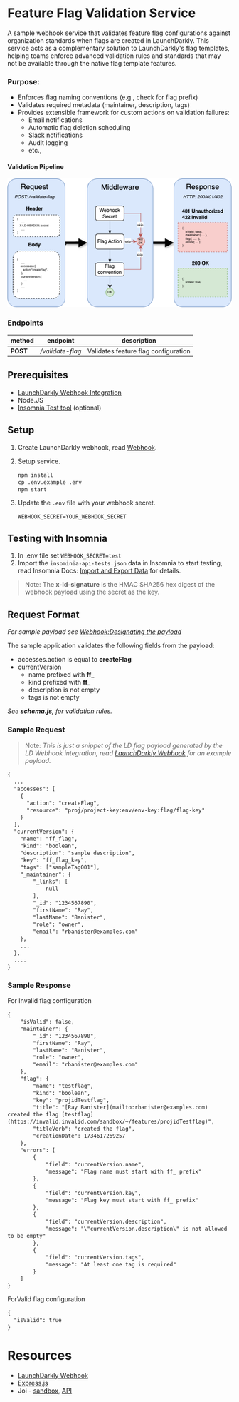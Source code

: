
# Feature Flag Validation Service

A sample webhook service that validates feature flag configurations against organization standards when flags are created in LaunchDarkly. This service acts as a complementary solution to LaunchDarkly's flag templates, helping teams enforce advanced validation rules and standards that may not be available through the native flag template features. 

### Purpose:
* Enforces flag naming conventions (e.g., check for flag prefix)
* Validates required metadata (maintainer, description, tags)
* Provides extensible framework for custom actions on validation failures:
  * Email notifications
  * Automatic flag deletion scheduling
  * Slack notifications
  * Audit logging
  * etc.,

#### Validation Pipeline
  ![image](./img/components.png)


### Endpoints
|method|endpoint|description|
|--|--|--|
|**POST**|*/validate-flag*|Validates feature flag configuration|


## Prerequisites
* [LaunchDarkly Webhook Integration](https://docs.launchdarkly.com/home/infrastructure/webhooks)
* Node.JS
* [Insomnia Test tool](https://insomnia.rest/) (optional)
  

## Setup
1. Create LaunchDarkly webhook, read [Webhook](https://docs.launchdarkly.com/home/infrastructure/webhooks). 

2. Setup service.
	```
	npm install
	cp .env.example .env
	npm start
	```
3. Update the `.env` file with your webhook secret.
   ```
   WEBHOOK_SECRET=YOUR_WEBHOOK_SECRET
   ```
## Testing with Insomnia
1. In .env file set `WEBHOOK_SECRET=test`
2. Import the `insominia-api-tests.json` data in Insomnia to start testing, read Insomnia Docs: [Import and Export Data](https://docs.insomnia.rest/insomnia/import-export-data) for details. 
> Note: The **x-ld-signature** is the HMAC SHA256 hex digest of the webhook payload using the secret as the key.
   
   

## Request Format
*For sample payload see [Webhook:Designating the payload](https://apidocs.launchdarkly.com/tag/Webhooks#section/Designating-the-payload)*

The sample application validates the following fields from the payload:
- accesses.action  is equal to  **createFlag**
- currentVersion
  - name  prefixed with **ff_**
  - kind  prefixed with **ff_**
  - description is not empty
  - tags is not empty

*See **schema.js**, for validation rules.*

### Sample Request
>Note: *This is just a snippet of the LD flag payload generated by the LD Webhook integration, read [LaunchDarkly Webhook](https://apidocs.launchdarkly.com/tag/Webhooks) for an example payload.*

```
{
  ...
  "accesses": [
    {
      "action": "createFlag",
      "resource": "proj/project-key:env/env-key:flag/flag-key"
    }
  ],
  "currentVersion": {
    "name": "ff_flag",
    "kind": "boolean",
    "description": "sample description",
    "key": "ff_flag_key",
    "tags": ["sampleTag001"],
	"_maintainer": {
		"_links": [
			null
		],
		"_id": "1234567890",
		"firstName": "Ray",
		"lastName": "Banister",
		"role": "owner",
		"email": "rbanister@examples.com"
	},
	...
  },
  ....
}
```


### Sample Response
For Invalid flag configuration
```
{
	"isValid": false,
	"maintainer": {
		"_id": "1234567890",
		"firstName": "Ray",
		"lastName": "Banister",
		"role": "owner",
		"email": "rbanister@examples.com"
	},
	"flag": {
		"name": "testflag",
		"kind": "boolean",
		"key": "projidTestflag",
		"title": "[Ray Banister](mailto:rbanister@examples.com) created the flag [testflag](https://invalid.invalid.com/sandbox/~/features/projidTestflag)",
		"titleVerb": "created the flag",
		"creationDate": 1734617269257
	},
	"errors": [
		{
			"field": "currentVersion.name",
			"message": "Flag name must start with ff_ prefix"
		},
		{
			"field": "currentVersion.key",
			"message": "Flag key must start with ff_ prefix"
		},
		{
			"field": "currentVersion.description",
			"message": "\"currentVersion.description\" is not allowed to be empty"
		},
		{
			"field": "currentVersion.tags",
			"message": "At least one tag is required"
		}
	]
}
```

ForValid flag configuration
```
{
  "isValid": true
}
```

# Resources
* [LaunchDarkly Webhook](https://apidocs.launchdarkly.com/tag/Webhooks)
* [Express.js](https://expressjs.com/en/5x/api.html)
* Joi - [sandbox](https://joi.dev/tester/), [API](https://joi.dev/api/?v=17.13.3)

